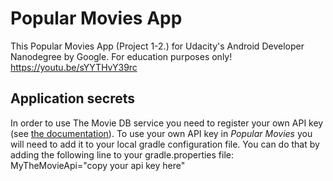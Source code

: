 # Popular Movies App
This Popular Movies App (Project 1-2.) for Udacity's Android Developer Nanodegree by Google. For education purposes only!
https://youtu.be/sYYTHvY39rc

## Application secrets

In order to use The Movie DB service you need to register your own API
key (see [the documentation](https://www.themoviedb.org/documentation/api)).
To use your own API key in *Popular Movies* you will need to add it to
your local gradle configuration file. You can do that by adding the
following line to your gradle.properties file: MyTheMovieApi="copy your api key here"


